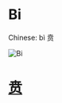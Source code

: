 # Bi

Chinese: bì 贲

![Bi](https://88o.io/wp-content/uploads/2018/09/22-e8b4b2bi.jpg)

# [贲](./e8b4b2bi_cn.md)
